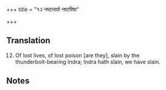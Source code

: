 +++
title = "१२ नष्टासवो नष्टविषा"

+++
## Translation
12. Of lost lives, of lost poison \[are they\], slain by the  
thunderbolt-bearing Indra; Indra hath slain, we have slain.

## Notes

